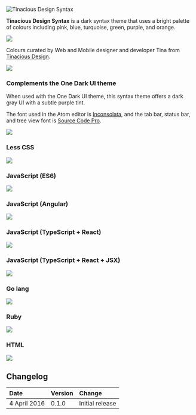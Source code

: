 ![Tinacious Design Syntax](https://raw.githubusercontent.com/tinacious/atom-tinacious-design-syntax/master/images/tinacious-design-syntax.png)

**Tinacious Design Syntax** is a dark syntax theme that uses a bright palette of colours including pink, blue, turquoise, green, purple, and orange.

![](https://raw.githubusercontent.com/tinacious/atom-tinacious-design-syntax/master/images/tinacious-design-syntax-swatches.png)

Colours curated by Web and Mobile designer and developer Tina from [Tinacious Design](http://tinaciousdesign.com).

![](https://raw.githubusercontent.com/tinacious/atom-tinacious-design-syntax/master/images/photo.jpg)

### Complements the One Dark UI theme
When used with the One Dark UI theme, this syntax theme offers a dark gray UI with a subtle purple tint.

The font used in the Atom editor is [Inconsolata](https://www.fontsquirrel.com/fonts/Inconsolata), and the tab bar, status bar, and tree view font is [Source Code Pro](https://www.fontsquirrel.com/fonts/source-code-pro).

![](https://raw.githubusercontent.com/tinacious/atom-tinacious-design-syntax/master/images/00_OneDark-ui-theme.png)

### Less CSS
![](https://raw.githubusercontent.com/tinacious/atom-tinacious-design-syntax/master/images/01_less.png)

### JavaScript (ES6)
![](https://raw.githubusercontent.com/tinacious/atom-tinacious-design-syntax/master/images/02_javascript.png)

### JavaScript (Angular)
![](https://raw.githubusercontent.com/tinacious/atom-tinacious-design-syntax/master/images/08_angular.png)

### JavaScript (TypeScript + React)
![](https://raw.githubusercontent.com/tinacious/atom-tinacious-design-syntax/master/images/03_typescript-react.png)

### JavaScript (TypeScript + React + JSX)
![](https://raw.githubusercontent.com/tinacious/atom-tinacious-design-syntax/master/images/04_typescript-react-jsx.png)

### Go lang
![](https://raw.githubusercontent.com/tinacious/atom-tinacious-design-syntax/master/images/05_golang.png)

### Ruby
![](https://raw.githubusercontent.com/tinacious/atom-tinacious-design-syntax/master/images/06_ruby.png)

### HTML
![](https://raw.githubusercontent.com/tinacious/atom-tinacious-design-syntax/master/images/07_html.png)


## Changelog

| Date         | Version | Change          |
|:-------------|:--------|:----------------|
| 4 April 2016 | 0.1.0   | Initial release |
